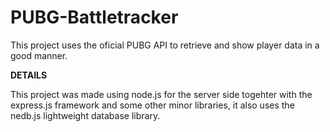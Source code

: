 # PUBG-Battletracker
This project uses the oficial PUBG API to retrieve and show player data in a good manner.

**DETAILS**

This project was made using node.js for the server side togehter with the express.js framework and some other minor libraries, it also uses the nedb.js lightweight database library.

